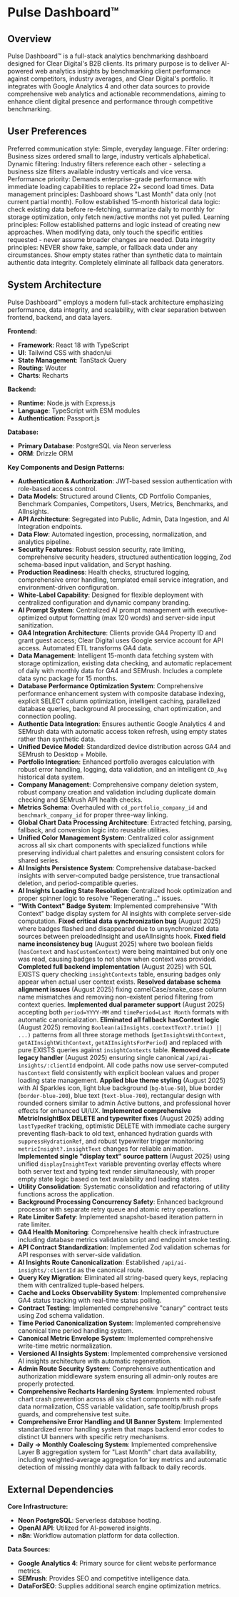 # Pulse Dashboard™

## Overview
Pulse Dashboard™ is a full-stack analytics benchmarking dashboard designed for Clear Digital's B2B clients. Its primary purpose is to deliver AI-powered web analytics insights by benchmarking client performance against competitors, industry averages, and Clear Digital's portfolio. It integrates with Google Analytics 4 and other data sources to provide comprehensive web analytics and actionable recommendations, aiming to enhance client digital presence and performance through competitive benchmarking.

## User Preferences
Preferred communication style: Simple, everyday language.
Filter ordering: Business sizes ordered small to large, industry verticals alphabetical.
Dynamic filtering: Industry filters reference each other - selecting a business size filters available industry verticals and vice versa.
Performance priority: Demands enterprise-grade performance with immediate loading capabilities to replace 22+ second load times.
Data management principles: Dashboard shows "Last Month" data only (not current partial month). Follow established 15-month historical data logic: check existing data before re-fetching, summarize daily to monthly for storage optimization, only fetch new/active months not yet pulled.
Learning principles: Follow established patterns and logic instead of creating new approaches. When modifying data, only touch the specific entities requested - never assume broader changes are needed.
Data integrity principles: NEVER show fake, sample, or fallback data under any circumstances. Show empty states rather than synthetic data to maintain authentic data integrity. Completely eliminate all fallback data generators.

## System Architecture
Pulse Dashboard™ employs a modern full-stack architecture emphasizing performance, data integrity, and scalability, with clear separation between frontend, backend, and data layers.

**Frontend:**
- **Framework**: React 18 with TypeScript
- **UI**: Tailwind CSS with shadcn/ui
- **State Management**: TanStack Query
- **Routing**: Wouter
- **Charts**: Recharts

**Backend:**
- **Runtime**: Node.js with Express.js
- **Language**: TypeScript with ESM modules
- **Authentication**: Passport.js

**Database:**
- **Primary Database**: PostgreSQL via Neon serverless
- **ORM**: Drizzle ORM

**Key Components and Design Patterns:**
- **Authentication & Authorization**: JWT-based session authentication with role-based access control.
- **Data Models**: Structured around Clients, CD Portfolio Companies, Benchmark Companies, Competitors, Users, Metrics, Benchmarks, and AIInsights.
- **API Architecture**: Segregated into Public, Admin, Data Ingestion, and AI Integration endpoints.
- **Data Flow**: Automated ingestion, processing, normalization, and analytics pipeline.
- **Security Features**: Robust session security, rate limiting, comprehensive security headers, structured authentication logging, Zod schema-based input validation, and Scrypt hashing.
- **Production Readiness**: Health checks, structured logging, comprehensive error handling, templated email service integration, and environment-driven configuration.
- **White-Label Capability**: Designed for flexible deployment with centralized configuration and dynamic company branding.
- **AI Prompt System**: Centralized AI prompt management with executive-optimized output formatting (max 120 words) and server-side input sanitization.
- **GA4 Integration Architecture**: Clients provide GA4 Property ID and grant guest access; Clear Digital uses Google service account for API access. Automated ETL transforms GA4 data.
- **Data Management**: Intelligent 15-month data fetching system with storage optimization, existing data checking, and automatic replacement of daily with monthly data for GA4 and SEMrush. Includes a complete data sync package for 15 months.
- **Database Performance Optimization System**: Comprehensive performance enhancement system with composite database indexing, explicit SELECT column optimization, intelligent caching, parallelized database queries, background AI processing, chart optimization, and connection pooling.
- **Authentic Data Integration**: Ensures authentic Google Analytics 4 and SEMrush data with automatic access token refresh, using empty states rather than synthetic data.
- **Unified Device Model**: Standardized device distribution across GA4 and SEMrush to Desktop + Mobile.
- **Portfolio Integration**: Enhanced portfolio averages calculation with robust error handling, logging, data validation, and an intelligent `CD_Avg` historical data system.
- **Company Management**: Comprehensive company deletion system, robust company creation and validation including duplicate domain checking and SEMrush API health checks.
- **Metrics Schema**: Overhauled with `cd_portfolio_company_id` and `benchmark_company_id` for proper three-way linking.
- **Global Chart Data Processing Architecture**: Extracted fetching, parsing, fallback, and conversion logic into reusable utilities.
- **Unified Color Management System**: Centralized color assignment across all six chart components with specialized functions while preserving individual chart palettes and ensuring consistent colors for shared series.
- **AI Insights Persistence System**: Comprehensive database-backed insights with server-computed badge persistence, true transactional deletion, and period-compatible queries.
- **AI Insights Loading State Resolution**: Centralized hook optimization and proper spinner logic to resolve "Regenerating..." issues.
- **"With Context" Badge System**: Implemented comprehensive "With Context" badge display system for AI insights with complete server-side computation. **Fixed critical data synchronization bug** (August 2025) where badges flashed and disappeared due to unsynchronized data sources between preloadedInsight and useAIInsights hook. **Fixed field name inconsistency bug** (August 2025) where two boolean fields (`hasContext` and `hasCustomContext`) were being maintained but only one was read, causing badges to not show when context was provided. **Completed full backend implementation** (August 2025) with SQL EXISTS query checking `insightContexts` table, ensuring badges only appear when actual user context exists. **Resolved database schema alignment issues** (August 2025) fixing camelCase/snake_case column name mismatches and removing non-existent period filtering from context queries. **Implemented dual parameter support** (August 2025) accepting both `period=YYYY-MM` and `timePeriod=Last Month` formats with automatic canonicalization. **Eliminated all fallback hasContext logic** (August 2025) removing `Boolean(aiInsights.contextText?.trim() || ...)` patterns from all three storage methods (`getInsightsWithContext`, `getAIInsightWithContext`, `getAIInsightsForPeriod`) and replaced with pure EXISTS queries against `insightContexts` table. **Removed duplicate legacy handler** (August 2025) ensuring single canonical `/api/ai-insights/:clientId` endpoint. All code paths now use server-computed `hasContext` field consistently with explicit boolean values and proper loading state management. **Applied blue theme styling** (August 2025) with AI Sparkles icon, light blue background (`bg-blue-50`), blue border (`border-blue-200`), blue text (`text-blue-700`), rectangular design with rounded corners similar to admin Active buttons, and professional hover effects for enhanced UI/UX. **Implemented comprehensive MetricInsightBox DELETE and typewriter fixes** (August 2025) adding `lastTypedRef` tracking, optimistic DELETE with immediate cache surgery preventing flash-back to old text, enhanced hydration guards with `suppressHydrationRef`, and robust typewriter trigger monitoring `metricInsight?.insightText` changes for reliable animation. **Implemented single "display text" source pattern** (August 2025) using unified `displayInsightText` variable preventing overlay effects where both server text and typing text render simultaneously, with proper empty state logic based on text availability and loading states.
- **Utility Consolidation**: Systematic consolidation and refactoring of utility functions across the application.
- **Background Processing Concurrency Safety**: Enhanced background processor with separate retry queue and atomic retry operations.
- **Rate Limiter Safety**: Implemented snapshot-based iteration pattern in rate limiter.
- **GA4 Health Monitoring**: Comprehensive health check infrastructure including database metrics validation script and endpoint smoke testing.
- **API Contract Standardization**: Implemented Zod validation schemas for API responses with server-side validation.
- **AI Insights Route Canonicalization**: Established `/api/ai-insights/:clientId` as the canonical route.
- **Query Key Migration**: Eliminated all string-based query keys, replacing them with centralized tuple-based helpers.
- **Cache and Locks Observability System**: Implemented comprehensive GA4 status tracking with real-time status polling.
- **Contract Testing**: Implemented comprehensive "canary" contract tests using Zod schema validation.
- **Time Period Canonicalization System**: Implemented comprehensive canonical time period handling system.
- **Canonical Metric Envelope System**: Implemented comprehensive write-time metric normalization.
- **Versioned AI Insights System**: Implemented comprehensive versioned AI insights architecture with automatic regeneration.
- **Admin Route Security System**: Comprehensive authentication and authorization middleware system ensuring all admin-only routes are properly protected.
- **Comprehensive Recharts Hardening System**: Implemented robust chart crash prevention across all six chart components with null-safe data normalization, CSS variable validation, safe tooltip/brush props guards, and comprehensive test suite.
- **Comprehensive Error Handling and UI Banner System**: Implemented standardized error handling system that maps backend error codes to distinct UI banners with specific retry mechanisms.
- **Daily → Monthly Coalescing System**: Implemented comprehensive Layer B aggregation system for "Last Month" chart data availability, including weighted-average aggregation for key metrics and automatic detection of missing monthly data with fallback to daily records.

## External Dependencies
**Core Infrastructure:**
- **Neon PostgreSQL**: Serverless database hosting.
- **OpenAI API**: Utilized for AI-powered insights.
- **n8n**: Workflow automation platform for data collection.

**Data Sources:**
- **Google Analytics 4**: Primary source for client website performance metrics.
- **SEMrush**: Provides SEO and competitive intelligence data.
- **DataForSEO**: Supplies additional search engine optimization metrics.